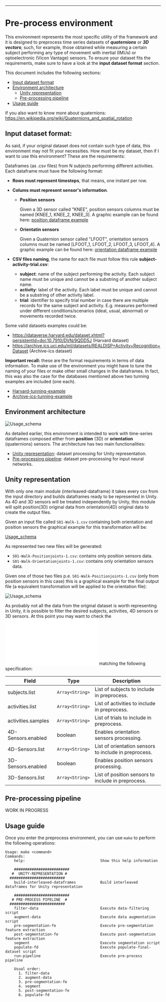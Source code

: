 -----------------------------------------

# Pre-process environment
This environment represents the most specific utility of the framework and it is designed to preprocess time series datasets of ***quaternions*** or ***3D vectors***; such, for example, those obtained while measuring a certain subject performing any type of movement with inertial (IMUs) or optoelectronic (Vicon Vantage) sensors. To ensure your dataset fits the requirements, make sure to have a look at the **input dataset format** section.

This document includes the following sections:
- [Input dataset format](#Input-dataset-format)
- [Environment architecture](#Environment-architecture)
  - [Unity representation](#Unity-representation)
  - [Pre-processing pipeline](#Pre-processing-pipeline)
- [Usage guide](#Usage-guide)

If you also want to know more about quaternions: https://en.wikipedia.org/wiki/Quaternions_and_spatial_rotation

## Input dataset format: 
As said, if your original dataset does not contain such type of data, this environment may not fit your necessities. How must be my dataset, then if I want to use this environment? These are the requirements:

Dataframes (as .csv files) from N subjects performing different activities. Each dataframe must have the following format:
- **Rows must represent timesteps**, that means, one instant per row.
- **Colums must represent sensor's information**.
    - **Position sensors**

      Given a 3D sensor called "KNEE", position sensors columns must be named [KNEE_1, KNEE_2, KNEE_3]. A graphic example can be found here:  [position dataframe example](../../doc/images/pre-process/3d_vector_input_dataset.png)

    - **Orientatin sensors**

      Given a Quaternion sensor called "LFOOT", orientation sensors columns must be named [LFOOT_1, LFOOT_2, LFOOT_3, LFOOT_4]. A graphic example can be found here:  [orientation dataframe example](../../doc/images/pre-process/quaternion_input_dataset.png)
- **CSV files naming**, the name for each file must follow this rule **subject-activity-trial.csv**:
    
    - **subject**: name of the subject performing the activity. Each subject name must be unique and cannot be a substring of another subject name.
    - **activity**: label of the activity. Each label must be unique and cannot be a substring of other activity label.
    - **trial**: identifier to specify trial number in case there are multiple records for the same subject and activity. E.g. measures performed under different conditions/scenarios (ideal, usual, abnormal) or movements recorded twice. 

Some valid datasets examples could be:

- https://dataverse.harvard.edu/dataset.xhtml?persistentId=doi:10.7910/DVN/9QDD5J (Harvard dataset)
- https://archive.ics.uci.edu/ml/datasets/REALDISP+Activity+Recognition+Dataset (Archive-ics dataset)

**Important recall:** these are the format requirements in terms of data information. To make use of the environment you might have to tune the naming of your files or make other small changes in the dataframes. In fact, this was also the case for the databases mentioned above two tunning examples are included (one each).

- [Harvard-tunning-example](../tunning/Harvard-tunning-example)
- [Archive-ics-tunning-example](../tunning/Archive-ics-tunning-example)



## Environment architecture

![Usage_schema](../../doc/images/pre-process/preprocess-utility.png)

As detailed earlier, this environment is intended to work with time-series dataframes composed either from **position** (3D) or **orientation** (quaternions) sensors. The architecture has two main functionalities:

- [Unity representation](#Unity-representation): dataset processing for Unity representation.
- [Pre-processing pipeline](#Pre-processing-pipeline): dataset pre-processing for input neural networks.


## Unity representation

With only one main module (interleaved-dataframe) it takes every csv from the input directory and builds dataframes ready to be represented in Unity. As 4D and 3D sensors will be treated independently by Unity, this module will split position(3D) original data from orientation(4D) original data to create the output files.

Given an input file called `S01-Walk-1.csv` containing both orientation and position sensors the graphical example for this transformation will be:

[Usage_schema](../../doc/images/Interleaved_dataframe_split.png)

As represented two new files will be generated:

- `S01-Walk-Positionjoints-1.csv`: contains only position sensors data.
- `S01-Walk-Orientationjoints-1.csv`: contains only orientation sensors data.

Given one of those two files p.e. `S01-Walk-Positionjoints-1.csv` (only from position sensors in this case) this is a graphical example for the final output file (a equivalent transformation will be applied to the orientation file):

![Usage_schema](../../doc/images/Interleaved_dataframe.png)

As probably not all the data from the original dataset is worth representing in Unity, it is possible to filter the desired subjects, activities, 4D sensors or 3D sensors. At this point you may want to check the ![interleaved dataframe configuration file template](../../doc/templates/unityConfig.json) matching the following specification:

| Field | Type | Description |
| -------- |--------- | ----------- |
| subjects.list  | `Array<String>`| List of subjects to include in preprocess. |
| activities.list |`Array<String>` |  List of activities to include in preprocess. |
| activities.samples | `Array<String>` | List of trials to include in preprocess. |
| 4D-Sensors.enabled   | boolean | Enables orientation sensors processing. |
| 4D-Sensors.list | `Array<String>`  |  List of orientation sensors to include in preprocess. |
| 3D-Sensors.enabled   | boolean | Enables position sensors processing. |
| 3D-Sensors.list | `Array<String>` |  List of position sensors to include in preprocess. |

## Pre-processing pipeline

WORK IN PROGRESS

## Usage guide
Once you enter the preprocess environment, you can use `make` to perform the following operations:
```
Usage: make <command>
Commands:
    help:                                  Show this help information
  
    #########################
   #  UNITY-REPRESENTATION #
  #########################
    build-interleaved-dataframes           Build interleaved dataframes for Unity representation
  
    #########################
   # PRE-PROCESS PIPELINE  #
  #########################
    filter-data                            Execute data-filtering script
    augment-data                           Execute data augmentation script
    pre-segmentation-fe                    Execute pre-segmentation feature extraction
    post-segmentation-fe                   Execute post-segmentation feature extraction
    segment                                Execute segmentation script
    populate-fd                            Execute populate-final-dataset script
    run-pipeline                           Execute pre-process pipeline 

    Usual order:
      1. filter-data
      2. augment-data
      3. pre-segmentation-fe
      4. segment
      5. post-segmentation-fe
      6. populate-fd
```